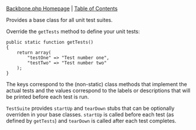 [Backbone.php Homepage](https://github.com/jamesatracy/Backbone.php) | [Table of Contents](toc.md)

Provides a base class for all unit test suites.

Override the `getTests` method to define your unit tests:

	public static function getTests()
	{
		return array(
			"testOne" => "Test number one",
			"testTwo" => "Test number two"
		);
	}
	
The keys correspond to the (non-static) class methods that implement the actual tests and the values correspond to the labels or descriptions that will be printed before each test is run.

`TestSuite` provides `startUp` and `tearDown` stubs that can be optionally overriden in your base classes. `startUp` is called before each test (as defined by `getTests`) and `tearDown` is called after each test completes.